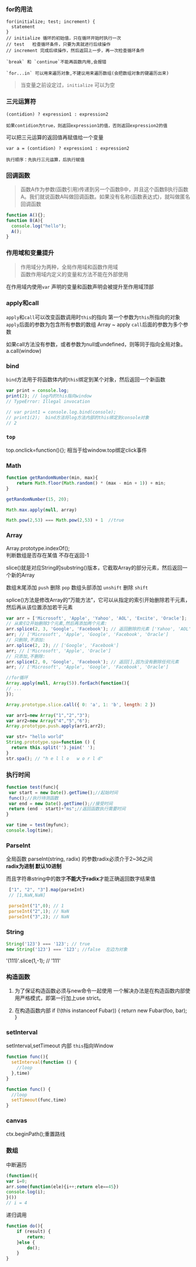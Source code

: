 ### for的用法

    for(initialize; test; increment) {
      statement
    }
    // initialize 循环的初始值，只在循环开始时执行一次
    // test   检查循环条件，只要为真就进行后续操作
    // increment 完成后续操作，然后返回上一步，再一次检查循环条件

    `break` 和 `continue`不能再函数内用,会报错

    `for...in` 可以用来遍历对象,不建议用来遍历数组(会把数组对象的键遍历出来)

> 当变量之前设定过，`initialize` 可以为空

### 三元运算符

    (contidion) ? expression1 : expression2

    如果contidion为true，则返回expression1的值，否则返回expression2的值

可以把三元运算的返回值再赋值给一个变量    

    var a = (contidion) ? expression1 : expression2

    执行顺序：先执行三元运算，后执行赋值

### 回调函数    

> 函数A作为参数(函数引用)传递到另一个函数B中，并且这个函数B执行函数A。我们就说函数A叫做回调函数。如果没有名称(函数表达式)，就叫做匿名回调函数

```js
function A(){};
function B(A){
  console.log("hello");
  A();
}
```

### 作用域和变量提升

> 作用域分为两种，全局作用域和函数作用域  
> 函数作用域内定义的变量和方法不能在外部使用

在作用域内使用`var` 声明的变量和函数声明会被提升至作用域顶部

### apply和call

`apply`和`call`可以改变函数调用时`this`的指向
第一个参数为`this`所指向的对象
`apply`后面的参数为包含所有参数的数组 Array ~ apply
`call`后面的参数为多个参数

如果call方法没有参数，或者参数为null或undefined，则等同于指向全局对象。
a.call(window)

### bind

`bind`方法用于将函数体内的`this`绑定到某个对象，然后返回一个新函数

```js
var print = console.log;
print(2); // log内的this指向window
// TypeError: Illegal invocation

// var print1 = console.log.bind(console);
// print1(2);  bind方法将log方法内部的this绑定到console对象
// 2

```

### `top`    

top.onclick=function(){};
相当于给window.top绑定click事件

###  Math

```js
function getRandomNumber(min, max){
    return Math.floor(Math.random() * (max - min + 1)) + min;
}

getRandomNumber(15, 20);

Math.max.apply(null, array)

Math.pow(2,53) === Math.pow(2,53) + 1  //true
```

###  Array

Array.prototype.indexOf();   
判断数组是否存在某值 不存在返回-1

slice()就是对应String的substring()版本，它截取Array的部分元素，然后返回一个新的Array

数组末尾添加 `push` 删除 `pop`
数组头部添加 `unshift` 删除 `shift`

splice()方法是修改Array的“万能方法”，它可以从指定的索引开始删除若干元素，然后再从该位置添加若干元素
```js
var arr = ['Microsoft', 'Apple', 'Yahoo', 'AOL', 'Excite', 'Oracle'];
// 从索引2开始删除3个元素,然后再添加两个元素:
arr.splice(2, 3, 'Google', 'Facebook'); // 返回删除的元素 ['Yahoo', 'AOL', 'Excite']
arr; // ['Microsoft', 'Apple', 'Google', 'Facebook', 'Oracle']
// 只删除,不添加:
arr.splice(2, 2); // ['Google', 'Facebook']
arr; // ['Microsoft', 'Apple', 'Oracle']
// 只添加,不删除:
arr.splice(2, 0, 'Google', 'Facebook'); // 返回[],因为没有删除任何元素
arr; // ['Microsoft', 'Apple', 'Google', 'Facebook', 'Oracle']
```

```js
//for循环
Array.apply(null, Array(5)).forEach(function(){
// ...
});

Array.prototype.slice.call({ 0: 'a', 1: 'b', length: 2 })

var arr1=new Array("1","2","3");   
var arr2=new Array("4","5","6");   
Array.prototype.push.apply(arr1,arr2);   

var str= "hello world"
String.prototype.spa=function () {
  return this.split('').join(' ');
}
str.spa(); // "h e l l o   w o r l d"
```

### 执行时间

```js
function test(func){
 var start = new Date().getTime();//起始时间
 func();//执行待测函数
 var end = new Date().getTime();//接受时间
 return (end - start)+"ms";//返回函数执行需要时间
}

var time = test(myfunc);
console.log(time);
```

### ParseInt

全局函数 parseInt(string, radix) 的参数radix必须介于2~36之间   
**radix为进制 默认10进制**  

而且字符串string中的数字**不能大于radix**才能正确返回数字结果值

```js
 ["1", "2", "3"].map(parseInt)  
 // [1,NaN,NaN]

 parseInt("1",0); // 1
 parseInt("2",1); // NaN
 parseInt("3",2); // NaN
```

### String

```js
String('123') === '123'; // true  
new String('123') === '123'; //false  左边为对象
```
'(111)'.slice(1,-1); // '111'

### 构造函数  

1. 为了保证构造函数必须与new命令一起使用
一个解决办法是在构造函数内部使用严格模式，即第一行加上use strict。

2. 在构造函数内部
if (!(this instanceof Fubar)) {
  return new Fubar(foo, bar);
}

### setInterval

setInterval,setTimeout 内部 `this`指向Window

```js
function func(){
  setInterval(function () {
    //loop
  },time)
}

function func() {
  //loop
  setTimeout(func,time)
}
```

### canvas

ctx.beginPath();重置路线


### 数组
中断遍历
```js
(function(){
var i=0;
arr.some(function(ele){i++;return ele==45})
console.log(i);
}())
// i = 4
```

递归调用
```js
function do(){
    if (result) {
        return;
    }else {
        do();
    }
}
```
